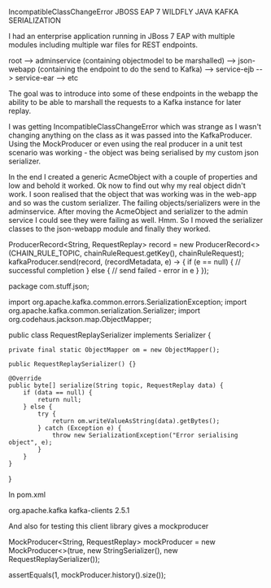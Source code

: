 IncompatibleClassChangeError
JBOSS EAP 7
WILDFLY
JAVA
KAFKA
SERIALIZATION


I had an enterprise application running in JBoss 7 EAP with multiple modules including multiple war files for REST endpoints.

root
 --> adminservice (containing objectmodel to be marshalled)
 --> json-webapp (containing the endpoint to do the send to Kafka)
 --> service-ejb
 --> service-ear
 --> etc
 
The goal was to introduce into some of these endpoints in the webapp the ability to be able to marshall the requests to a Kafka instance for later replay.

I was getting IncompatibleClassChangeError which was strange as I wasn't changing anything on the class as it was passed into the KafkaProducer.  Using the MockProducer or even using the real producer in a unit test scenario was working - the object was being serialised by my custom json serializer.

In the end I created a generic AcmeObject with a couple of properties and low and behold it worked.  Ok now to find out why my real object didn't work.  I soon realised that the object that was working was in the web-app and so was the custom serializer.  The failing objects/serializers were in the adminservice.  After moving the AcmeObject and serializer to the admin service I could see they were failing as well.  Hmm. So I moved the serializer classes to the json-webapp module and finally they worked.


  ProducerRecord<String, RequestReplay> record
          = new ProducerRecord<>(CHAIN_RULE_TOPIC, chainRuleRequest.getKey(), chainRuleRequest);
  kafkaProducer.send(record, (recordMetadata, e) -> {
      if (e == null) {
        // successful completion
      } else {
        // send failed - error in e
      }
  });
  
  
package com.stuff.json;

import org.apache.kafka.common.errors.SerializationException;
import org.apache.kafka.common.serialization.Serializer;
import org.codehaus.jackson.map.ObjectMapper;

public class RequestReplaySerializer implements Serializer<RequestReplay> {

    private final static ObjectMapper om = new ObjectMapper();

    public RequestReplaySerializer() {}

    @Override
    public byte[] serialize(String topic, RequestReplay data) {
        if (data == null) {
            return null;
        } else {
            try {
                return om.writeValueAsString(data).getBytes();
            } catch (Exception e) {
                throw new SerializationException("Error serialising object", e);
            }
        }
    }
}

In pom.xml

  <dependency>
      <groupId>org.apache.kafka</groupId>
      <artifactId>kafka-clients</artifactId>
      <version>2.5.1</version>
  </dependency>

And also for testing this client library gives a mockproducer

   MockProducer<String, RequestReplay> mockProducer
           = new MockProducer<>(true, new StringSerializer(), new RequestReplaySerializer());
                
   assertEquals(1, mockProducer.history().size());
